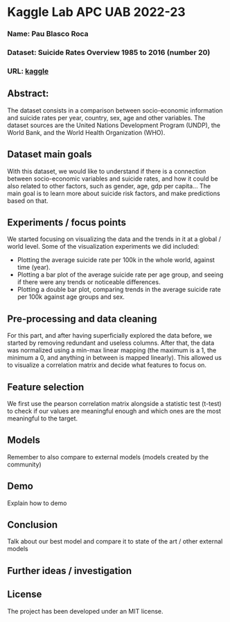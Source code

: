 # Kaggle Lab APC UAB 2022-23
### Name: Pau Blasco Roca
### Dataset: Suicide Rates Overview 1985 to 2016 (number 20)
### URL: [kaggle](https://www.kaggle.com/datasets/russellyates88/suicide-rates-overview-1985-to-2016)

## Abstract:
The dataset consists in a comparison between socio-economic information and suicide rates per year, country, sex, age and other variables.
The dataset sources are the United Nations Development Program (UNDP), the World Bank, and the World Health Organization (WHO).

## Dataset main goals
With this dataset, we would like to understand if there is a connection between socio-economic variables and suicide rates, and how it could be also related to other factors, such as gender, age, gdp per capita... The main goal is to learn more about suicide risk factors, and make predictions based on that.

## Experiments / focus points
We started focusing on visualizing the data and the trends in it at a global / world level. Some of the visualization experiments we did included:
 - Plotting the average suicide rate per 100k in the whole world, against time (year).
 - Plotting a bar plot of the average suicide rate per age group, and seeing if there were any trends or noticeable differences.
 - Plotting a double bar plot, comparing trends in the average suicide rate per 100k against age groups and sex.

## Pre-processing and data cleaning
For this part, and after having superficially explored the data  before, we started by removing redundant and useless columns.
After that, the data was normalized using a min-max linear mapping (the maximum is a 1, the minimum a 0, and anything in between is mapped linearly).
This allowed us to visualize a correlation matrix and decide what features to focus on.

## Feature selection
We first use the pearson correlation matrix alongside a statistic test (t-test) to check if our values are meaningful enough and which ones are the most meaningful to the target.

## Models
Remember to also compare to external models (models created by the community)

## Demo
Explain how to demo

## Conclusion
Talk about our best model and compare it to state of the art / other external models

## Further ideas / investigation

## License
The project has been developed under an MIT license.
